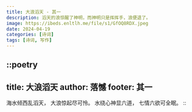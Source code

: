 ```yaml
---
title: 大浪滔天 - 其一
description: 滔天的浪惊醒了神明，而神明只是挥挥手，浪便退了。
image: https://ibeds.enltlh.me/file/s1/GfOQ8RDX.jpeg
date: 2024-04-19
categories: [诗词]
tags: [诗词, 写作]
---
```


::poetry
---
title: 大浪滔天
author: 落憾
footer: 其一
---
海水倾西乱滔天，
大浪惊起尽可怜。
水绕心神显六道，
七情六欲可全眠。
::